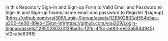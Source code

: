 In this Repostory Sign-In and Sign-up Form to Valid Email and Password to Sign-In
and Sign-up fname,lname email and password to Register
![signup](https://github.com/vraj309/Login-Signup/assets/129502803/d554b5ac-a302-4e00-89eb-![Sign-In](https://github.com/vraj309/Login-Signup/assets/129502803/3139ba0c-f2fe-4f8c-ae83-ee53a694d945)
bf2ca5e83ff8)
